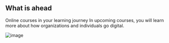 ## What is ahead

Online courses in your learning journey
In upcoming courses, you will learn more about how organizations and individuals go digital.

![image](https://github.com/adeleke123/Mckinsey-Forward-Program/assets/51156057/f3abc475-601b-4b86-a34d-f2ba6f0da778)

